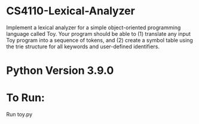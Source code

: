 # CS4110-Lexical-Analyzer
 Implement a lexical analyzer for a simple object-oriented programming language called Toy. Your program should be able to (1) translate any input Toy program into a sequence of tokens, and (2) create a symbol table using the trie structure for all keywords and user-defined identifiers.

# Python Version 3.9.0

# To Run: 
Run toy.py 

